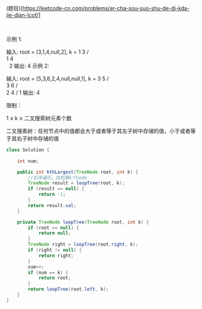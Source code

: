 (题目)[https://leetcode-cn.com/problems/er-cha-sou-suo-shu-de-di-kda-jie-dian-lcof/]

 

示例 1:

输入: root = [3,1,4,null,2], k = 1
   3
  / \
 1   4
  \
   2
输出: 4
示例 2:

输入: root = [5,3,6,2,4,null,null,1], k = 3
       5
      / \
     3   6
    / \
   2   4
  /
 1
输出: 4
 

限制：

1 ≤ k ≤ 二叉搜索树元素个数

二叉搜素树：任何节点中的值都会大于或者等于其左子树中存储的值，小于或者等于其右子树中存储的值


```java
class Solution {
    
    int num;

    public int kthLargest(TreeNode root, int k) {
        //后序遍历，找到第k个node
        TreeNode result = loopTree(root, k);
        if (result == null) {
            return -1;
        }
        return result.val;
    }

    private TreeNode loopTree(TreeNode root, int k) {
        if (root == null) {
            return null;
        }
        TreeNode right = loopTree(root.right, k);
        if (right != null) {
            return right;
        }
        num++;
        if (num == k) {
            return root;
        }
        return loopTree(root.left, k);
    }
}
```